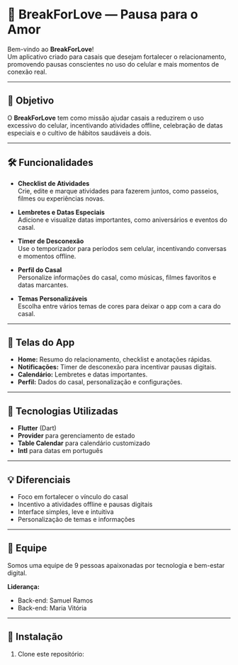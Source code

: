 # 💖 BreakForLove — Pausa para o Amor

Bem-vindo ao **BreakForLove**!  
Um aplicativo criado para casais que desejam fortalecer o relacionamento, promovendo pausas conscientes no uso do celular e mais momentos de conexão real.

---

## 🌟 Objetivo

O **BreakForLove** tem como missão ajudar casais a reduzirem o uso excessivo do celular, incentivando atividades offline, celebração de datas especiais e o cultivo de hábitos saudáveis a dois.

---

## 🛠️ Funcionalidades

- **Checklist de Atividades**  
  Crie, edite e marque atividades para fazerem juntos, como passeios, filmes ou experiências novas.

- **Lembretes e Datas Especiais**  
  Adicione e visualize datas importantes, como aniversários e eventos do casal.

- **Timer de Desconexão**  
  Use o temporizador para períodos sem celular, incentivando conversas e momentos offline.

- **Perfil do Casal**  
  Personalize informações do casal, como músicas, filmes favoritos e datas marcantes.

- **Temas Personalizáveis**  
  Escolha entre vários temas de cores para deixar o app com a cara do casal.

---

## 🎨 Telas do App

- **Home:** Resumo do relacionamento, checklist e anotações rápidas.
- **Notificações:** Timer de desconexão para incentivar pausas digitais.
- **Calendário:** Lembretes e datas importantes.
- **Perfil:** Dados do casal, personalização e configurações.

---

## 🚀 Tecnologias Utilizadas

- **Flutter** (Dart)
- **Provider** para gerenciamento de estado
- **Table Calendar** para calendário customizado
- **Intl** para datas em português

---

## 💡 Diferenciais

- Foco em fortalecer o vínculo do casal
- Incentivo a atividades offline e pausas digitais
- Interface simples, leve e intuitiva
- Personalização de temas e informações

---

## 👥 Equipe

Somos uma equipe de 9 pessoas apaixonadas por tecnologia e bem-estar digital.

**Liderança:**
- Back-end: Samuel Ramos
- Back-end: Maria Vitória

---

## 📲 Instalação

1. Clone este repositório: